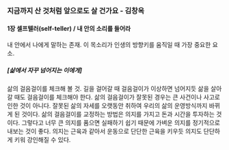 ### 지금까지 산 것처럼 앞으로도 살 건가요 - 김창옥

#### 1장 셀프텔러(self-teller) / 내 안의 소리를 들어라
 내 안에서 나에게 말하는 존재. 이 목소리가 인생의 방향키를 움직일 때 가장 중요한 요소.
 
##### [삶에서 자꾸 넘어지는 이에게]
 삶의 걸음걸이를 체크해 볼 것. 길을 걸어갈 때 걸음걸이가 이상하면 넘어지듯 삶을 살아갈 때도 걸음걸이를 체크해야 한다.
 삶의 걸음걸이가 잘못된 경우는 큰 사건이나 사고로 인한 것이 아니다. 잘못된 삶의 자세를 오랫동안 취하여 우리의 삶의 운영방식까지 바뀌게 된 것이다.
 삶의 걸음걸이를 교정하는 방법은 의지를 가지고 돈과 시간을 투자하는 것이다.
 그렇다고 너무 큰 의지를 품으면 실패하기 쉽기 때문에 가벼운 의지를 정기적으로 내보는 것이 좋다.
 의지는 근육과 같아서 운동으로 단단한 근육을 키우듯 의지도 단단하게 키워 강인해질 수 있다. 
